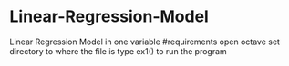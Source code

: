 # Linear-Regression-Model
Linear Regression Model in one variable
#requirements
open octave
set directory to where the file is
type ex1() to run the program 
